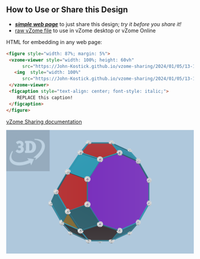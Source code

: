 
## How to Use or Share this Design

 - [***simple web page***](<https://John-Kostick.github.io/vzome-sharing/2024/01/05/13-19-25-J82-Gyrate-bidiminished-rhombicosidodecahedron-Golden/>) to just share this design; *try it before you share it!*
 - [raw vZome file](<https://raw.githubusercontent.com/John-Kostick/vzome-sharing/main/2024/01/05/13-19-25-J82-Gyrate-bidiminished-rhombicosidodecahedron-Golden/J82-Gyrate-bidiminished-rhombicosidodecahedron-Golden.vZome>) to use in vZome desktop or vZome Online
 
 HTML for embedding in any web page:
 ```html
<figure style="width: 87%; margin: 5%">
  <vzome-viewer style="width: 100%; height: 60vh"
       src="https://John-Kostick.github.io/vzome-sharing/2024/01/05/13-19-25-J82-Gyrate-bidiminished-rhombicosidodecahedron-Golden/J82-Gyrate-bidiminished-rhombicosidodecahedron-Golden.vZome" >
    <img  style="width: 100%"
       src="https://John-Kostick.github.io/vzome-sharing/2024/01/05/13-19-25-J82-Gyrate-bidiminished-rhombicosidodecahedron-Golden/J82-Gyrate-bidiminished-rhombicosidodecahedron-Golden.png" >
  </vzome-viewer>
  <figcaption style="text-align: center; font-style: italic;">
     REPLACE this caption!
  </figcaption>
</figure>
 ```

[vZome Sharing documentation](https://vzome.github.io/vzome/sharing.html#how-it-works)

![Image](<J82-Gyrate-bidiminished-rhombicosidodecahedron-Golden.png>)

